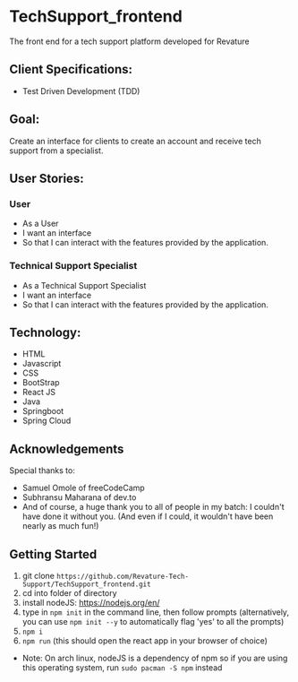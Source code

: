 # TechSupport_frontend
The front end for a tech support platform developed for Revature


## Client Specifications:
- Test Driven Development (TDD)


## Goal:
Create an interface for clients to create an account and receive tech support from a specialist.


## User Stories:
### User
- As a User
- I want an interface
- So that I can interact with the features provided by the application.

### Technical Support Specialist
- As a Technical Support Specialist
- I want an interface
- So that I can interact with the features provided by the application.


## Technology:
- HTML
- Javascript
- CSS
- BootStrap
- React JS
- Java
- Springboot
- Spring Cloud

## Acknowledgements
Special thanks to:
- Samuel Omole of freeCodeCamp
- Subhransu Maharana of dev.to
- And of course, a huge thank you to all of people in my batch:
I couldn't have done it without you.
(And even if I could, it wouldn't have been nearly as much fun!)

## Getting Started
1) git clone ```https://github.com/Revature-Tech-Support/TechSupport_frontend.git```
2) cd into folder of directory
3) install nodeJS: https://nodejs.org/en/
4) type in ```npm init``` in the command line, then follow prompts (alternatively, you can use ```npm init --y``` to automatically flag 'yes' to all the prompts)
5) ```npm i``` 
6) ```npm run``` (this should open the react app in your browser of choice)
* Note: On arch linux, nodeJS is a dependency of npm so if you are using this operating system, run ```sudo pacman -S npm``` instead

